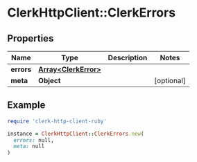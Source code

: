 # ClerkHttpClient::ClerkErrors

## Properties

| Name | Type | Description | Notes |
| ---- | ---- | ----------- | ----- |
| **errors** | [**Array&lt;ClerkError&gt;**](ClerkError.md) |  |  |
| **meta** | **Object** |  | [optional] |

## Example

```ruby
require 'clerk-http-client-ruby'

instance = ClerkHttpClient::ClerkErrors.new(
  errors: null,
  meta: null
)
```

